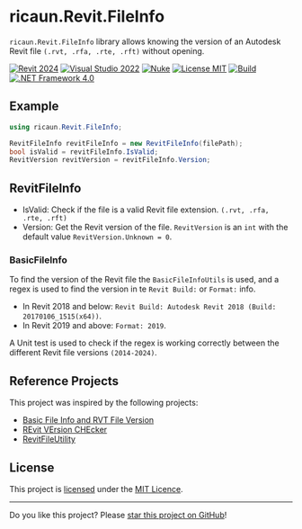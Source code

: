 ﻿# ricaun.Revit.FileInfo

`ricaun.Revit.FileInfo` library allows knowing the version of an Autodesk Revit file `(.rvt, .rfa, .rte, .rft)` without opening.

[![Revit 2024](https://img.shields.io/badge/Revit-2024-blue.svg)](../..)
[![Visual Studio 2022](https://img.shields.io/badge/Visual%20Studio-2022-blue)](../..)
[![Nuke](https://img.shields.io/badge/Nuke-Build-blue)](https://nuke.build/)
[![License MIT](https://img.shields.io/badge/License-MIT-blue.svg)](LICENSE)
[![Build](../../actions/workflows/Build.yml/badge.svg)](../../actions)
[![.NET Framework 4.0](https://img.shields.io/badge/.NET%20Framework%204.0-blue.svg)](../..)

## Example

```csharp
using ricaun.Revit.FileInfo;

RevitFileInfo revitFileInfo = new RevitFileInfo(filePath);
bool isValid = revitFileInfo.IsValid;
RevitVersion revitVersion = revitFileInfo.Version;

```

## RevitFileInfo

* IsValid: Check if the file is a valid Revit file extension. `(.rvt, .rfa, .rte, .rft)`
* Version: Get the Revit version of the file. `RevitVersion` is an `int` with the default value `RevitVersion.Unknown = 0`.

### BasicFileInfo

To find the version of the Revit file the `BasicFileInfoUtils` is used, and a regex is used to find the version in te `Revit Build:` or `Format:` info.

* In Revit 2018 and below: `Revit Build: Autodesk Revit 2018 (Build: 20170106_1515(x64))`.
* In Revit 2019 and above: `Format: 2019`.

A Unit test is used to check if the regex is working correctly between the different Revit file versions `(2014-2024)`.

## Reference Projects

This project was inspired by the following projects:

* [Basic File Info and RVT File Version](https://thebuildingcoder.typepad.com/blog/2013/01/basic-file-info-and-rvt-file-version.html)
* [REvit VErsion CHEcker](https://github.com/teocomi/Reveche)
* [RevitFileUtility](https://github.com/KennanChan/RevitFileUtility)


## License

This project is [licensed](LICENSE) under the [MIT Licence](https://en.wikipedia.org/wiki/MIT_License).

---

Do you like this project? Please [star this project on GitHub](../../stargazers)!